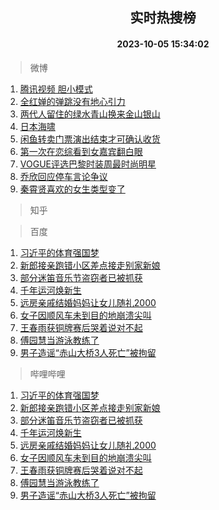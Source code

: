 <div align="center"><h2>实时热搜榜</h2><h4>2023-10-05 15:34:02</h4></div>

> 微博  

1. [腾讯视频 胆小模式](https://s.weibo.com/weibo?q=%E8%85%BE%E8%AE%AF%E8%A7%86%E9%A2%91%20%E8%83%86%E5%B0%8F%E6%A8%A1%E5%BC%8F&t=31&band_rank=1&Refer=top)<br />
2. [全红婵的弹跳没有地心引力](https://s.weibo.com/weibo?q=%23%E5%85%A8%E7%BA%A2%E5%A9%B5%E7%9A%84%E5%BC%B9%E8%B7%B3%E6%B2%A1%E6%9C%89%E5%9C%B0%E5%BF%83%E5%BC%95%E5%8A%9B%23&t=31&band_rank=2&Refer=top)<br />
3. [两代人留住的绿水青山换来金山银山](https://s.weibo.com/weibo?q=%23%E4%B8%A4%E4%BB%A3%E4%BA%BA%E7%95%99%E4%BD%8F%E7%9A%84%E7%BB%BF%E6%B0%B4%E9%9D%92%E5%B1%B1%E6%8D%A2%E6%9D%A5%E9%87%91%E5%B1%B1%E9%93%B6%E5%B1%B1%23&t=31&band_rank=3&Refer=top)<br />
4. [日本海啸](https://s.weibo.com/weibo?q=%E6%97%A5%E6%9C%AC%E6%B5%B7%E5%95%B8&t=31&band_rank=4&Refer=top)<br />
5. [闲鱼转卖门票演出结束才可确认收货](https://s.weibo.com/weibo?q=%23%E9%97%B2%E9%B1%BC%E8%BD%AC%E5%8D%96%E9%97%A8%E7%A5%A8%E6%BC%94%E5%87%BA%E7%BB%93%E6%9D%9F%E6%89%8D%E5%8F%AF%E7%A1%AE%E8%AE%A4%E6%94%B6%E8%B4%A7%23&t=31&band_rank=5&Refer=top)<br />
6. [第一次在恋综看到女嘉宾翻白眼](https://s.weibo.com/weibo?q=%23%E7%AC%AC%E4%B8%80%E6%AC%A1%E5%9C%A8%E6%81%8B%E7%BB%BC%E7%9C%8B%E5%88%B0%E5%A5%B3%E5%98%89%E5%AE%BE%E7%BF%BB%E7%99%BD%E7%9C%BC%23&t=31&band_rank=6&Refer=top)<br />
7. [VOGUE评选巴黎时装周最时尚明星](https://s.weibo.com/weibo?q=%23VOGUE%E8%AF%84%E9%80%89%E5%B7%B4%E9%BB%8E%E6%97%B6%E8%A3%85%E5%91%A8%E6%9C%80%E6%97%B6%E5%B0%9A%E6%98%8E%E6%98%9F%23&t=31&band_rank=7&Refer=top)<br />
8. [乔欣回应停车言论争议](https://s.weibo.com/weibo?q=%23%E4%B9%94%E6%AC%A3%E5%9B%9E%E5%BA%94%E5%81%9C%E8%BD%A6%E8%A8%80%E8%AE%BA%E4%BA%89%E8%AE%AE%23&t=31&band_rank=8&Refer=top)<br />
9. [秦霄贤喜欢的女生类型变了](https://s.weibo.com/weibo?q=%23%E7%A7%A6%E9%9C%84%E8%B4%A4%E5%96%9C%E6%AC%A2%E7%9A%84%E5%A5%B3%E7%94%9F%E7%B1%BB%E5%9E%8B%E5%8F%98%E4%BA%86%23&t=31&band_rank=9&Refer=top)<br />

> 知乎  


> 百度  

1. [习近平的体育强国梦](https://www.baidu.com/s?wd=%E4%B9%A0%E8%BF%91%E5%B9%B3%E7%9A%84%E4%BD%93%E8%82%B2%E5%BC%BA%E5%9B%BD%E6%A2%A6&sa=fyb_news&rsv_dl=fyb_news)<br />
2. [新郎接亲跑错小区差点接走别家新娘](https://www.baidu.com/s?wd=%E6%96%B0%E9%83%8E%E6%8E%A5%E4%BA%B2%E8%B7%91%E9%94%99%E5%B0%8F%E5%8C%BA%E5%B7%AE%E7%82%B9%E6%8E%A5%E8%B5%B0%E5%88%AB%E5%AE%B6%E6%96%B0%E5%A8%98&sa=fyb_news&rsv_dl=fyb_news)<br />
3. [部分迷笛音乐节盗窃者已被抓获](https://www.baidu.com/s?wd=%E9%83%A8%E5%88%86%E8%BF%B7%E7%AC%9B%E9%9F%B3%E4%B9%90%E8%8A%82%E7%9B%97%E7%AA%83%E8%80%85%E5%B7%B2%E8%A2%AB%E6%8A%93%E8%8E%B7&sa=fyb_news&rsv_dl=fyb_news)<br />
4. [千年运河焕新生](https://www.baidu.com/s?wd=%E5%8D%83%E5%B9%B4%E8%BF%90%E6%B2%B3%E7%84%95%E6%96%B0%E7%94%9F&sa=fyb_news&rsv_dl=fyb_news)<br />
5. [远房亲戚结婚妈妈让女儿随礼2000](https://www.baidu.com/s?wd=%E8%BF%9C%E6%88%BF%E4%BA%B2%E6%88%9A%E7%BB%93%E5%A9%9A%E5%A6%88%E5%A6%88%E8%AE%A9%E5%A5%B3%E5%84%BF%E9%9A%8F%E7%A4%BC2000&sa=fyb_news&rsv_dl=fyb_news)<br />
6. [女子因顺风车未到目的地崩溃尖叫](https://www.baidu.com/s?wd=%E5%A5%B3%E5%AD%90%E5%9B%A0%E9%A1%BA%E9%A3%8E%E8%BD%A6%E6%9C%AA%E5%88%B0%E7%9B%AE%E7%9A%84%E5%9C%B0%E5%B4%A9%E6%BA%83%E5%B0%96%E5%8F%AB&sa=fyb_news&rsv_dl=fyb_news)<br />
7. [王春雨获铜牌赛后哭着说对不起](https://www.baidu.com/s?wd=%E7%8E%8B%E6%98%A5%E9%9B%A8%E8%8E%B7%E9%93%9C%E7%89%8C%E8%B5%9B%E5%90%8E%E5%93%AD%E7%9D%80%E8%AF%B4%E5%AF%B9%E4%B8%8D%E8%B5%B7&sa=fyb_news&rsv_dl=fyb_news)<br />
8. [傅园慧当游泳教练了](https://www.baidu.com/s?wd=%E5%82%85%E5%9B%AD%E6%85%A7%E5%BD%93%E6%B8%B8%E6%B3%B3%E6%95%99%E7%BB%83%E4%BA%86&sa=fyb_news&rsv_dl=fyb_news)<br />
9. [男子造谣“赤山大桥3人死亡”被拘留](https://www.baidu.com/s?wd=%E7%94%B7%E5%AD%90%E9%80%A0%E8%B0%A3%E2%80%9C%E8%B5%A4%E5%B1%B1%E5%A4%A7%E6%A1%A53%E4%BA%BA%E6%AD%BB%E4%BA%A1%E2%80%9C%E8%A2%AB%E6%8B%98%E7%95%99&sa=fyb_news&rsv_dl=fyb_news)<br />

> 哔哩哔哩  

1. [习近平的体育强国梦](https://www.baidu.com/s?wd=%E4%B9%A0%E8%BF%91%E5%B9%B3%E7%9A%84%E4%BD%93%E8%82%B2%E5%BC%BA%E5%9B%BD%E6%A2%A6&sa=fyb_news&rsv_dl=fyb_news)<br />
2. [新郎接亲跑错小区差点接走别家新娘](https://www.baidu.com/s?wd=%E6%96%B0%E9%83%8E%E6%8E%A5%E4%BA%B2%E8%B7%91%E9%94%99%E5%B0%8F%E5%8C%BA%E5%B7%AE%E7%82%B9%E6%8E%A5%E8%B5%B0%E5%88%AB%E5%AE%B6%E6%96%B0%E5%A8%98&sa=fyb_news&rsv_dl=fyb_news)<br />
3. [部分迷笛音乐节盗窃者已被抓获](https://www.baidu.com/s?wd=%E9%83%A8%E5%88%86%E8%BF%B7%E7%AC%9B%E9%9F%B3%E4%B9%90%E8%8A%82%E7%9B%97%E7%AA%83%E8%80%85%E5%B7%B2%E8%A2%AB%E6%8A%93%E8%8E%B7&sa=fyb_news&rsv_dl=fyb_news)<br />
4. [千年运河焕新生](https://www.baidu.com/s?wd=%E5%8D%83%E5%B9%B4%E8%BF%90%E6%B2%B3%E7%84%95%E6%96%B0%E7%94%9F&sa=fyb_news&rsv_dl=fyb_news)<br />
5. [远房亲戚结婚妈妈让女儿随礼2000](https://www.baidu.com/s?wd=%E8%BF%9C%E6%88%BF%E4%BA%B2%E6%88%9A%E7%BB%93%E5%A9%9A%E5%A6%88%E5%A6%88%E8%AE%A9%E5%A5%B3%E5%84%BF%E9%9A%8F%E7%A4%BC2000&sa=fyb_news&rsv_dl=fyb_news)<br />
6. [女子因顺风车未到目的地崩溃尖叫](https://www.baidu.com/s?wd=%E5%A5%B3%E5%AD%90%E5%9B%A0%E9%A1%BA%E9%A3%8E%E8%BD%A6%E6%9C%AA%E5%88%B0%E7%9B%AE%E7%9A%84%E5%9C%B0%E5%B4%A9%E6%BA%83%E5%B0%96%E5%8F%AB&sa=fyb_news&rsv_dl=fyb_news)<br />
7. [王春雨获铜牌赛后哭着说对不起](https://www.baidu.com/s?wd=%E7%8E%8B%E6%98%A5%E9%9B%A8%E8%8E%B7%E9%93%9C%E7%89%8C%E8%B5%9B%E5%90%8E%E5%93%AD%E7%9D%80%E8%AF%B4%E5%AF%B9%E4%B8%8D%E8%B5%B7&sa=fyb_news&rsv_dl=fyb_news)<br />
8. [傅园慧当游泳教练了](https://www.baidu.com/s?wd=%E5%82%85%E5%9B%AD%E6%85%A7%E5%BD%93%E6%B8%B8%E6%B3%B3%E6%95%99%E7%BB%83%E4%BA%86&sa=fyb_news&rsv_dl=fyb_news)<br />
9. [男子造谣“赤山大桥3人死亡”被拘留](https://www.baidu.com/s?wd=%E7%94%B7%E5%AD%90%E9%80%A0%E8%B0%A3%E2%80%9C%E8%B5%A4%E5%B1%B1%E5%A4%A7%E6%A1%A53%E4%BA%BA%E6%AD%BB%E4%BA%A1%E2%80%9C%E8%A2%AB%E6%8B%98%E7%95%99&sa=fyb_news&rsv_dl=fyb_news)<br />
